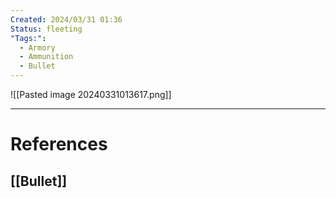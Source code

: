 ```yaml
---
Created: 2024/03/31 01:36
Status: fleeting
"Tags:":
  - Armory
  - Ammunition
  - Bullet
---
```

![[Pasted image 20240331013617.png]]

---
# References
## [[Bullet]]